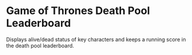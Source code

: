 # Game of Thrones Death Pool Leaderboard

Displays alive/dead status of key characters and keeps a running score in the death pool leaderboard.